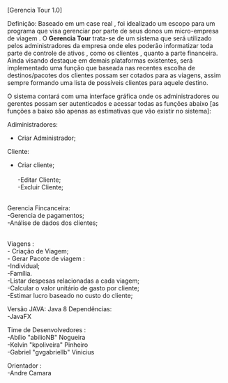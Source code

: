 
[Gerencia Tour 1.0]

Definição: Baseado em um case real , foi idealizado  um escopo para um programa que visa gerenciar por parte de seus donos um micro-empresa de viagem .
O <b>Gerencia Tour</b> trata-se de um sistema que será utilizado pelos administradores da empresa onde eles poderão informatizar toda parte de controle de ativos , como os clientes , quanto a parte financeira. Ainda visando destaque em demais plataformas existentes, será implementado uma função que baseada nas recentes escolha  de destinos/pacotes dos clientes possam ser cotados para as viagens, assim sempre formando uma lista de possíveis clientes para aquele destino.

O sistema contará com uma interface gráfica onde os administradores ou gerentes possam ser autenticados e acessar todas as funções abaixo [as funções a baixo são apenas as estimativas que vão existir no sistema]:

Adiministradores:
		<ul>
	<li>Criar Administrador;</li>
		</ul>
Cliente:
	<ul>
	<li>Criar cliente;</li>
	<br>-Editar Cliente;
	<br>-Excluir Cliente;
	</ul>

<br>Gerencia Fincanceira:
	<br>-Gerencia de pagamentos;
	<br>-Análise de dados dos clientes;
	
<br>Viagens : 
	<br>- Criação de Viagem; 
	<br>- Gerar Pacote de viagem : 
		<br>-Individual;
		<br>-Família.
	<br>-Listar despesas relacionadas a cada viagem;
	<br>-Calcular  o valor unitário de gasto por cliente;
	<br>-Estimar lucro baseado no custo do cliente;

  
  
  
Versão JAVA: Java 8
Dependências: 
	<br>-JavaFX

Time de Desenvolvedores : 
<br>-Abílio "abilioNB" Nogueira 
<br>-Kelvin "kpoliveira" Pinheiro
<br>-Gabriel "gvgabriellb" Vinicius 

Orientador : 
<br>-Andre Camara
